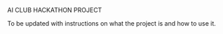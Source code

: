 AI CLUB HACKATHON PROJECT

To be updated with instructions on what the project is and how to use it.
